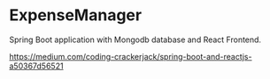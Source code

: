# ExpenseManager

Spring Boot application with Mongodb database and React Frontend.

https://medium.com/coding-crackerjack/spring-boot-and-reactjs-a50367d56521
